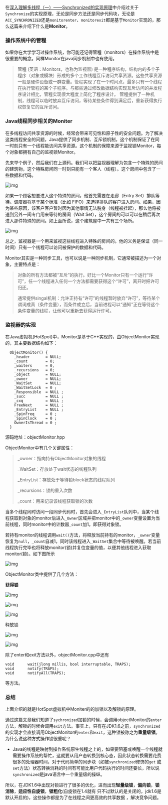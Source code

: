 在[深入理解多线程（一）——Synchronized的实现原理](http://mp.weixin.qq.com/s?__biz=MzI3NzE0NjcwMg==&mid=2650120537&idx=1&sn=f56201217c0ca6fde45ee12965b56296&chksm=f36bbc78c41c356ee363367addcdc0b311afb2f9df86a7ee20d21348b3332fd64f273d6028ca&scene=21#wechat_redirect)中介绍过关于`Synchronize`的实现原理，无论是同步方法还是同步代码块，无论是`ACC_SYNCHRONIZED`还是`monitorenter`、`monitorexit`都是基于`Monitor`实现的，那么这篇来介绍下什么是**Monitor**。

### 操作系统中的管程

如果你在大学学习过操作系统，你可能还记得管程（monitors）在操作系统中是很重要的概念。同样Monitor在java同步机制中也有使用。

> 管程 (英语：Monitors，也称为监视器) 是一种程序结构，结构内的多个子程序（对象或模块）形成的多个工作线程互斥访问共享资源。这些共享资源一般是硬件设备或一群变量。管程实现了在一个时间点，最多只有一个线程在执行管程的某个子程序。与那些通过修改数据结构实现互斥访问的并发程序设计相比，管程实现很大程度上简化了程序设计。 管程提供了一种机制，线程可以临时放弃互斥访问，等待某些条件得到满足后，重新获得执行权恢复它的互斥访问。

### Java线程同步相关的Moniter

在多线程访问共享资源的时候，经常会带来可见性和原子性的安全问题。为了解决这类线程安全的问题，Java提供了同步机制、互斥锁机制，这个机制保证了在同一时刻只有一个线程能访问共享资源。这个机制的保障来源于监视锁Monitor，每个对象都拥有自己的监视锁Monitor。

先来举个例子，然后我们在上源码。我们可以把监视器理解为包含一个特殊的房间的建筑物，这个特殊房间同一时刻只能有一个客人（线程）。这个房间中包含了一些数据和代码。

![img](https://mmbiz.qpic.cn/mmbiz_jpg/6fuT3emWI5IxkkunUZsCtBZ1aD6w3x1cdCMKtkiatNUBpM1qLN1ET4raQa26wY4sg0CXXehNRPRxicZEWQqXnS9A/640?wx_fmt=jpeg&tp=webp&wxfrom=5&wx_lazy=1&wx_co=1)

如果一个顾客想要进入这个特殊的房间，他首先需要在走廊（Entry Set）排队等待。调度器将基于某个标准（比如 FIFO）来选择排队的客户进入房间。如果，因为某些原因，该客户客户暂时因为其他事情无法脱身（线程被挂起），那么他将被送到另外一间专门用来等待的房间（Wait Set），这个房间的可以可以在稍后再次进入那件特殊的房间。如上面所说，这个建筑屋中一共有三个场所。

![img](https://mmbiz.qpic.cn/mmbiz_jpg/6fuT3emWI5IxkkunUZsCtBZ1aD6w3x1csAA64liatVFnKYicWyvGiay9Btmiac0N1LcRX1OdcBcQBw7wjFsbqyDwdQ/640?wx_fmt=jpeg&tp=webp&wxfrom=5&wx_lazy=1&wx_co=1)

总之，监视器是一个用来监视这些线程进入特殊的房间的。他的义务是保证（同一时间）只有一个线程可以访问被保护的数据和代码。

Monitor其实是一种同步工具，也可以说是一种同步机制，它通常被描述为一个对象，主要特点是：

> 对象的所有方法都被“互斥”的执行。好比一个Monitor只有一个运行“许可”，任一个线程进入任何一个方法都需要获得这个“许可”，离开时把许可归还。
>
> 通常提供singal机制：允许正持有“许可”的线程暂时放弃“许可”，等待某个谓词成真（条件变量），而条件成立后，当前进程可以“通知”正在等待这个条件变量的线程，让他可以重新去获得运行许可。

### 监视器的实现

在Java虚拟机(HotSpot)中，Monitor是基于C++实现的，由ObjectMonitor实现的，其主要数据结构如下：

```
  ObjectMonitor() {
    _header       = NULL;
    _count        = 0;
    _waiters      = 0,
    _recursions   = 0;
    _object       = NULL;
    _owner        = NULL;
    _WaitSet      = NULL;
    _WaitSetLock  = 0 ;
    _Responsible  = NULL ;
    _succ         = NULL ;
    _cxq          = NULL ;
    FreeNext      = NULL ;
    _EntryList    = NULL ;
    _SpinFreq     = 0 ;
    _SpinClock    = 0 ;
    OwnerIsThread = 0 ;
  }
```

源码地址：objectMonitor.hpp

ObjectMonitor中有几个关键属性：

> _owner：指向持有ObjectMonitor对象的线程
>
> _WaitSet：存放处于wait状态的线程队列
>
> _EntryList：存放处于等待锁block状态的线程队列
>
> _recursions：锁的重入次数
>
> _count：用来记录该线程获取锁的次数

当多个线程同时访问一段同步代码时，首先会进入`_EntryList`队列中，当某个线程获取到对象的monitor后进入`_Owner`区域并把monitor中的`_owner`变量设置为当前线程，同时monitor中的计数器`_count`加1。即获得对象锁。

若持有monitor的线程调用`wait()`方法，将释放当前持有的monitor，`_owner`变量恢复为`null`，`_count`自减1，同时该线程进入`_WaitSet`集合中等待被唤醒。若当前线程执行完毕也将释放monitor(锁)并复位变量的值，以便其他线程进入获取monitor(锁)。如下图所示

![img](https://mmbiz.qpic.cn/mmbiz_png/6fuT3emWI5IxkkunUZsCtBZ1aD6w3x1cGolhT461rBeRIwQQarKeEI0eG5oUWLiawJmbDCFSdibDF3QKqNWhn18g/640?wx_fmt=png&tp=webp&wxfrom=5&wx_lazy=1&wx_co=1)

ObjectMonitor类中提供了几个方法：

**获得锁**

![img](https://mmbiz.qpic.cn/mmbiz_png/6fuT3emWI5JsTAyRtm6F2mRo3LohUIYqyyOibhuKG60fQJug8KYm9SlBFXvTC6Bt3BVc7fobsG76VJfK1oRbg1A/640?wx_fmt=png&tp=webp&wxfrom=5&wx_lazy=1&wx_co=1)

![img](https://mmbiz.qpic.cn/mmbiz_png/6fuT3emWI5JsTAyRtm6F2mRo3LohUIYq1EB1JDNTpYrvkVS4mE1hx8Vjb1wsHWDPav6fTmC7ef18ads5biaibqZQ/640?wx_fmt=png&tp=webp&wxfrom=5&wx_lazy=1&wx_co=1)

![img](https://mmbiz.qpic.cn/mmbiz_png/6fuT3emWI5IxkkunUZsCtBZ1aD6w3x1c3Pcnkj1YNEBiaQSiaUCfrvMicya242lV81Ne199Qkp7fDrQa9jvDw95Xg/640?wx_fmt=png&tp=webp&wxfrom=5&wx_lazy=1&wx_co=1)

释放锁

![img](https://mmbiz.qpic.cn/mmbiz_png/6fuT3emWI5JsTAyRtm6F2mRo3LohUIYqYbmvetNmAibSILTeP0qK4AgDNj8ItqVaJfIvVhZwkvibXN2faPr6u12A/640?wx_fmt=png&tp=webp&wxfrom=5&wx_lazy=1&wx_co=1)

![img](https://mmbiz.qpic.cn/mmbiz_png/6fuT3emWI5IxkkunUZsCtBZ1aD6w3x1cENMTlfojbhC0RIvzFUJVnkpuyQYwt6lSnwdc87HdWwSsq7C9CicGUaA/640?wx_fmt=png&tp=webp&wxfrom=5&wx_lazy=1&wx_co=1)

除了enter和exit方法以外，objectMonitor.cpp中还有

```
void      wait(jlong millis, bool interruptable, TRAPS);
void      notify(TRAPS);
void      notifyAll(TRAPS);
```

等方法。

### 总结

上面介绍的就是HotSpot虚拟机中Moniter的的加锁以及解锁的原理。

通过这篇文章我们知道了`sychronized`加锁的时候，会调用objectMonitor的`enter`方法，解锁的时候会调用`exit`方法。事实上，只有在JDK1.6之前，`synchronized`的实现才会直接调用ObjectMonitor的`enter`和`exit`，这种锁被称之为**重量级锁**。为什么说这种方式操作锁很重呢？

- Java的线程是映射到操作系统原生线程之上的，如果要阻塞或唤醒一个线程就需要操作系统的帮忙，这就要从用户态转换到核心态，因此状态转换需要花费很多的处理器时间，对于代码简单的同步块（如被`synchronized`修饰的`get` 或`set`方法）状态转换消耗的时间有可能比用户代码执行的时间还要长，所以说`synchronized`是java语言中一个重量级的操纵。

所以，在JDK1.6中出现对锁进行了很多的优化，进而出现**轻量级锁**，**偏向锁**，**锁消除**，**适应性自旋锁**，**锁粗化**(自旋锁在1.4就有 只不过默认的是关闭的，jdk1.6是默认开启的)，这些操作都是为了在线程之间更高效的共享数据 ，解决竞争问题。